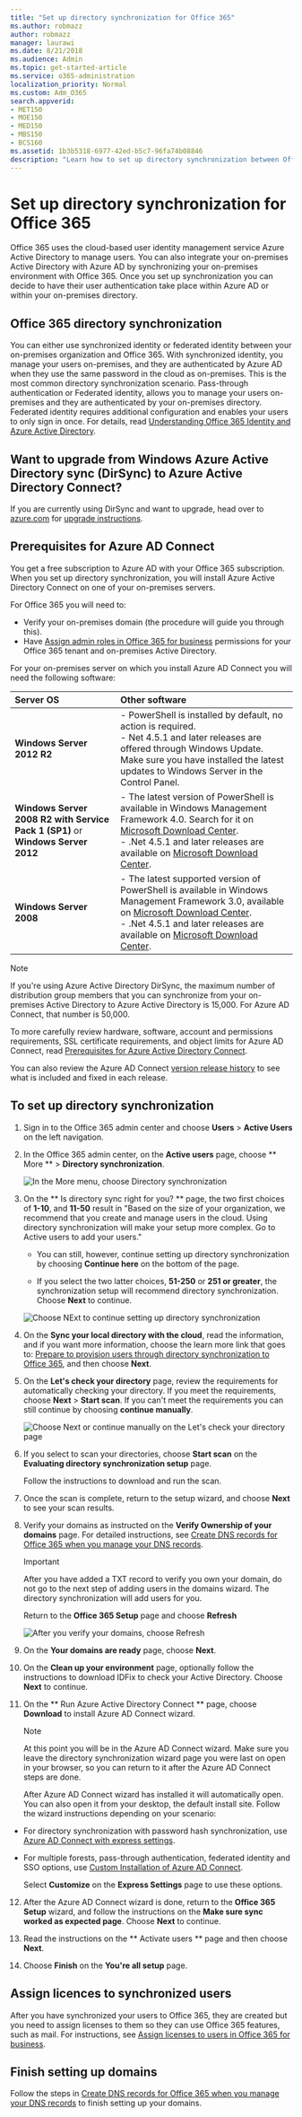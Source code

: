```yaml
---
title: "Set up directory synchronization for Office 365"
ms.author: robmazz
author: robmazz
manager: laurawi
ms.date: 8/21/2018
ms.audience: Admin
ms.topic: get-started-article
ms.service: o365-administration
localization_priority: Normal
ms.custom: Adm_O365
search.appverid:
- MET150
- MOE150
- MED150
- MBS150
- BCS160
ms.assetid: 1b3b5318-6977-42ed-b5c7-96fa74b08846
description: "Learn how to set up directory synchronization between Office 365 and your on-premises Active Directory."
---
```


# Set up directory synchronization for Office 365
Office 365 uses the cloud-based user identity management service Azure Active Directory to manage users. You can also integrate your on-premises Active Directory with Azure AD by synchronizing your on-premises environment with Office 365. Once you set up synchronization you can decide to have their user authentication take place within Azure AD or within your on-premises directory.
  
## Office 365 directory synchronization
You can either use synchronized identity or federated identity between your on-premises organization and Office 365. With synchronized identity, you manage your users on-premises, and they are authenticated by Azure AD when they use the same password in the cloud as on-premises. This is the most common directory synchronization scenario. Pass-through authentication or Federated identity, allows you to manage your users on-premises and they are authenticated by your on-premises directory. Federated identity requires additional configuration and enables your users to only sign in once. For details, read [Understanding Office 365 Identity and Azure Active Directory](about-office-365-identity.md).
  
## Want to upgrade from Windows Azure Active Directory sync (DirSync) to Azure Active Directory Connect?
If you are currently using DirSync and want to upgrade, head over to [azure.com](https://azure.com) for [upgrade instructions](https://go.microsoft.com/fwlink/p/?LinkId=733240).
  
## Prerequisites for Azure AD Connect
You get a free subscription to Azure AD with your Office 365 subscription. When you set up directory synchronization, you will install Azure Active Directory Connect on one of your on-premises servers.
  
For Office 365 you will need to:
  
- Verify your on-premises domain (the procedure will guide you through this).
- Have [Assign admin roles in Office 365 for business](https://support.office.com/article/EAC4D046-1AFD-4F1A-85FC-8219C79E1504) permissions for your Office 365 tenant and on-premises Active Directory. 
    
For your on-premises server on which you install Azure AD Connect you will need the following software:
  
|**Server OS**|**Other software**|
|:-----|:-----|
|**Windows Server 2012 R2** | - PowerShell is installed by default, no action is required.  <br/> - Net 4.5.1 and later releases are offered through Windows Update. Make sure you have installed the latest updates to Windows Server in the Control Panel. |
|**Windows Server 2008 R2 with Service Pack 1 (SP1)** or **Windows Server 2012** | - The latest version of PowerShell is available in Windows Management Framework 4.0. Search for it on [Microsoft Download Center](https://go.microsoft.com/fwlink/p/?LinkId=717996).  <br/> - .Net 4.5.1 and later releases are available on [Microsoft Download Center](https://go.microsoft.com/fwlink/p/?LinkId=717996). |
|**Windows Server 2008** | - The latest supported version of PowerShell is available in Windows Management Framework 3.0, available on [Microsoft Download Center](https://go.microsoft.com/fwlink/p/?LinkId=717996).  <br/> - .Net 4.5.1 and later releases are available on [Microsoft Download Center](https://go.microsoft.com/fwlink/p/?LinkId=717996). |
   
> [!NOTE]
> If you're using Azure Active Directory DirSync, the maximum number of distribution group members that you can synchronize from your on-premises Active Directory to Azure Active Directory is 15,000. For Azure AD Connect, that number is 50,000. 
  
To more carefully review hardware, software, account and permissions requirements, SSL certificate requirements, and object limits for Azure AD Connect, read [Prerequisites for Azure Active Directory Connect](https://go.microsoft.com/fwlink/p/?LinkId=716896).
  
You can also review the Azure AD Connect [version release history](https://go.microsoft.com/fwlink/p/?LinkId=733238) to see what is included and fixed in each release. 

## To set up directory synchronization
1. Sign in to the Office 365 admin center and choose **Users** \> **Active Users** on the left navigation. 
2. In the Office 365 admin center, on the **Active users** page, choose ** More ** \> **Directory synchronization**.
    
    ![In the More menu, choose Directory synchronization](media/dc6669e5-c01b-471e-9cdf-04f5d44e1c4b.png)
  
3. On the ** Is directory sync right for you? ** page, the two first choices of **1-10**, and **11-50** result in "Based on the size of your organization, we recommend that you create and manage users in the cloud. Using directory synchronization will make your setup more complex. Go to Active users to add your users." 
    
    - You can still, however, continue setting up directory synchronization by choosing **Continue here** on the bottom of the page. 
    
    - If you select the two latter choices, **51-250** or **251 or greater**, the synchronization setup will recommend directory synchronization. Choose **Next** to continue. 
    
    ![Choose NExt to continue setting up directory synchronization](media/359a1eb9-99ae-4b5b-a413-4de53037cceb.png)
  
4. On the **Sync your local directory with the cloud**, read the information, and if you want more information, choose the learn more link that goes to: [Prepare to provision users through directory synchronization to Office 365](prepare-for-directory-synchronization.md), and then choose **Next**. 
    
5. On the **Let's check your directory** page, review the requirements for automatically checking your directory. If you meet the requirements, choose **Next** \> **Start scan**. If you can't meet the requirements you can still continue by choosing **continue manually**.
    
    ![Choose Next or continue manually on the Let's check your directory page](media/af4a6bd5-13aa-4bfa-9751-4464a32ca8db.png)
  
6. If you select to scan your directories, choose **Start scan** on the **Evaluating directory synchronization setup** page. 
    
    Follow the instructions to download and run the scan.
    
7. Once the scan is complete, return to the setup wizard, and choose **Next** to see your scan results. 
    
8. Verify your domains as instructed on the **Verify Ownership of your domains** page. For detailed instructions, see [Create DNS records for Office 365 when you manage your DNS records](https://support.office.com/article/b0f3fdca-8a80-4e8e-9ef3-61e8a2a9ab23).
    
    > [!IMPORTANT]
    > After you have added a TXT record to verify you own your domain, do not go to the next step of adding users in the domains wizard. The directory synchronization will add users for you. 
  
    Return to the **Office 365 Setup** page and choose **Refresh**
    
    ![After you verify your domains, choose Refresh](media/9b5fb593-5ff7-49f0-80d0-18e36d39d669.png)
  
9. On the **Your domains are ready** page, choose **Next**.
    
10. On the **Clean up your environment** page, optionally follow the instructions to download IDFix to check your Active Directory. Choose **Next** to continue. 
    
11. On the ** Run Azure Active Directory Connect ** page, choose **Download** to install Azure AD Connect wizard. 
    
    > [!NOTE]
    > At this point you will be in the Azure AD Connect wizard. Make sure you leave the directory synchronization wizard page you were last on open in your browser, so you can return to it after the Azure AD Connect steps are done. 
  
    After Azure AD Connect wizard has installed it will automatically open. You can also open it from your desktop, the default install site. Follow the wizard instructions depending on your scenario:
    
  - For directory synchronization with password hash synchronization, use [Azure AD Connect with express settings](https://go.microsoft.com/fwlink/p/?LinkID=698537).
    
  - For multiple forests, pass-through authentication, federated identity and SSO options, use [Custom Installation of Azure AD Connect](https://go.microsoft.com/fwlink/p/?LinkId=698430).
    
    Select **Customize** on the **Express Settings** page to use these options. 
    
12. After the Azure AD Connect wizard is done, return to the **Office 365 Setup** wizard, and follow the instructions on the **Make sure sync worked as expected page**. Choose **Next** to continue. 
    
13. Read the instructions on the ** Activate users ** page and then choose **Next**.
    
14. Choose **Finish** on the **You're all setup** page. 
    
## Assign licences to synchronized users
After you have synchronized your users to Office 365, they are created but you need to assign licenses to them so they can use Office 365 features, such as mail. For instructions, see [Assign licenses to users in Office 365 for business](https://support.office.com/article/997596b5-4173-4627-b915-36abac6786dc).
    
## Finish setting up domains
Follow the steps in [Create DNS records for Office 365 when you manage your DNS records](https://support.office.com/article/b0f3fdca-8a80-4e8e-9ef3-61e8a2a9ab23) to finish setting up your domains.